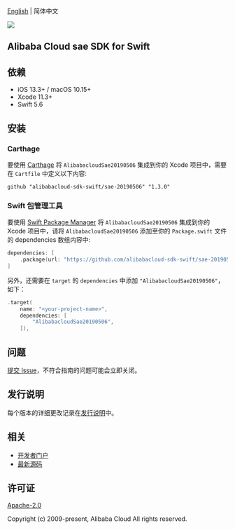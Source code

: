 [English](README.md) | 简体中文

![](https://aliyunsdk-pages.alicdn.com/icons/AlibabaCloud.svg)

## Alibaba Cloud sae SDK for Swift

## 依赖

- iOS 13.3+ / macOS 10.15+
- Xcode 11.3+
- Swift 5.6

## 安装

### Carthage

要使用 [Carthage](https://github.com/Carthage/Carthage) 将 `AlibabacloudSae20190506` 集成到你的 Xcode 项目中，需要在 `Cartfile` 中定义以下内容:

```ogdl
github "alibabacloud-sdk-swift/sae-20190506" "1.3.0"
```

### Swift 包管理工具

要使用 [Swift Package Manager](https://swift.org/package-manager/) 将 `AlibabacloudSae20190506` 集成到你的 Xcode 项目中，请将 `AlibabacloudSae20190506` 添加至你的 `Package.swift` 文件的 dependencies 数组内容中:

```swift
dependencies: [
    .package(url: "https://github.com/alibabacloud-sdk-swift/sae-20190506.git", from: "1.3.0")
]
```

另外，还需要在 `target` 的 `dependencies` 中添加 `"AlibabacloudSae20190506"`，如下：

```swift
.target(
    name: "<your-project-name>",
    dependencies: [
        "AlibabacloudSae20190506",
    ]),
```

## 问题

[提交 Issue](https://github.com/alibabacloud-sdk-swift/sae-20190506/issues/new)，不符合指南的问题可能会立即关闭。

## 发行说明

每个版本的详细更改记录在[发行说明](./ChangeLog.txt)中。

## 相关

* [开发者门户](https://next.api.aliyun.com/home)
* [最新源码](https://github.com/alibabacloud-sdk-swift/sae-20190506)

## 许可证

[Apache-2.0](http://www.apache.org/licenses/LICENSE-2.0)

Copyright (c) 2009-present, Alibaba Cloud All rights reserved.
